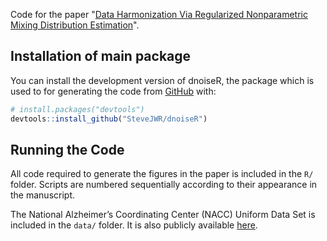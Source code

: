
Code for the paper "[Data Harmonization Via Regularized Nonparametric Mixing Distribution Estimation](https://arxiv.org/abs/2110.06077)". 


## Installation of main package

You can install the development version of dnoiseR, the package which is used to for generating the code from
[GitHub](https://github.com/) with:

``` r
# install.packages("devtools")
devtools::install_github("SteveJWR/dnoiseR")
```


## Running the Code 
All code required to generate the figures in the paper is included in the `R/` folder. Scripts are numbered sequentially according to their appearance in the manuscript.

The National Alzheimer’s Coordinating Center (NACC) Uniform Data Set is included in the `data/` folder. It is also publicly available [here](https://naccdata.org/data-collection/forms-documentation/uds-3).
